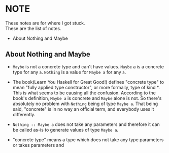 # NOTE
These notes are for where I got stuck.  
These are the list of notes.

- About Nothing and Maybe

## About Nothing and Maybe
- `Maybe` is not a concrete type and can't have values. `Maybe` a is a concrete type for any `a`. `Nothing` is a value for `Maybe a` for any `a`.

- The book(Learn You Haskell for Great Good!) defines "concrete type" to mean "fully applied type constructor", or more formally, type of kind *. This is what seems to be causing all the confusion. According to the book's definition, `Maybe a` is concrete and `Maybe` alone is not. So there's absolutely no problem with `Nothing` being of type `Maybe a`. That being said, "concrete" is in no way an official term, and everybody uses it differently.

- `Nothing :: Maybe a` does not take any parameters and therefore it can be called as-is to generate values of type `Maybe a`.

- "concrete type" means a type which does not take any type parameters or takes parameters and 

